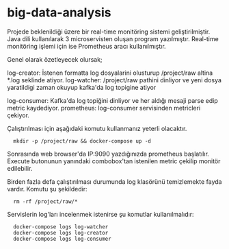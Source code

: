# big-data-analysis


Projede beklenildiği üzere bir real-time monitöring sistemi geliştirilmiştir. 
Java dili kullanılarak 3 microservisten oluşan program yazılmıştır. Real-time monitöring işlemi 
için ise Prometheus aracı kullanılmıştır. 

Genel olarak özetleyecek olursak;

log-creator: İstenen formatta log dosyalarini olusturup /project/raw altina *.log seklinde atiyor.
log-watcher: /project/raw pathini dinliyor ve yeni dosya yaratildigi zaman okuyup kafka'da log topigine atiyor

log-consumer: Kafka'da log topiğini dinliyor ve her aldığı mesaji parse edip metric kaydediyor.
prometheus: log-consumer servisinden metricleri çekiyor. 

Çalıştırılması için aşağıdaki komutu kullanmanız yeterli olacaktır. 

      mkdir -p /project/raw && docker-compose up -d

Sonrasında web browser'da  IP:9090 yazdığınızda prometheus başlatılır. Execute butonunun yanındaki combobox'tan istenilen metric çekilip monitör edilebilir.

Birden fazla defa çalıştırılması durumunda log klasörünü temizlemekte fayda vardır. Komutu şu şekildedir:

      rm -rf /project/raw/*

Servislerin log'ları incelenmek istenirse şu komutlar kullanılmalıdır: 

      docker-compose logs log-watcher
      docker-compose logs log-creator
      docker-compose logs log-consumer

